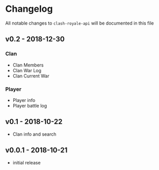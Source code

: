 # Changelog

All notable changes to `clash-royale-api` will be documented in this file

## v0.2 - 2018-12-30

### Clan

- Clan Members
- Clan War Log
- Clan Current War

### Player

- Player info
- Player battle log

## v0.1 - 2018-10-22

- Clan info and search

## v0.0.1 - 2018-10-21

- initial release
